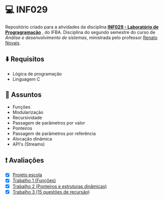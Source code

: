 # :computer: INF029

Repositório criado para a atividades da disciplina [**INF029 - Laboratório de Progragramação**](https://ads.ifba.edu.br/INF029) , do IFBA. Disciplina do segundo semestre do curso de _Análise e desenvolvimento de sistemas_, ministrada pelo professor [Renato Novais](https://github.com/renatoln). 

## :arrow_down: Requisitos
- Lógica de programação
- Linguagem C

## :notebook: Assuntos
- Funções
- Modularização
- Recursividade
- Passagem de parâmetros por valor
- Ponteiros
- Passagem de parâmetros por referência
- Alocação dinâmica
- API's (Streams)

## :exclamation: Avaliações
- [x] [Projeto escola](https://github.com/luizfelipetorres/INF029-LuizFarias/tree/master/projetoEscola) 
- [x] [Trabalho 1 (Funções)](https://github.com/luizfelipetorres/INF029-LuizFarias/tree/master/trabalhos/LuizFarias-20212160056-T1)
- [x] [Trabalho 2 (Ponteiros e estruturas dinâmicas)](https://github.com/luizfelipetorres/INF029-LuizFarias/tree/master/trabalhos/LuizFarias-20212160056-T2)
- [x] [Trabalho 3 (15 questões de recursão)](https://github.com/luizfelipetorres/INF029-LuizFarias/tree/master/listas/lista-recursao) 